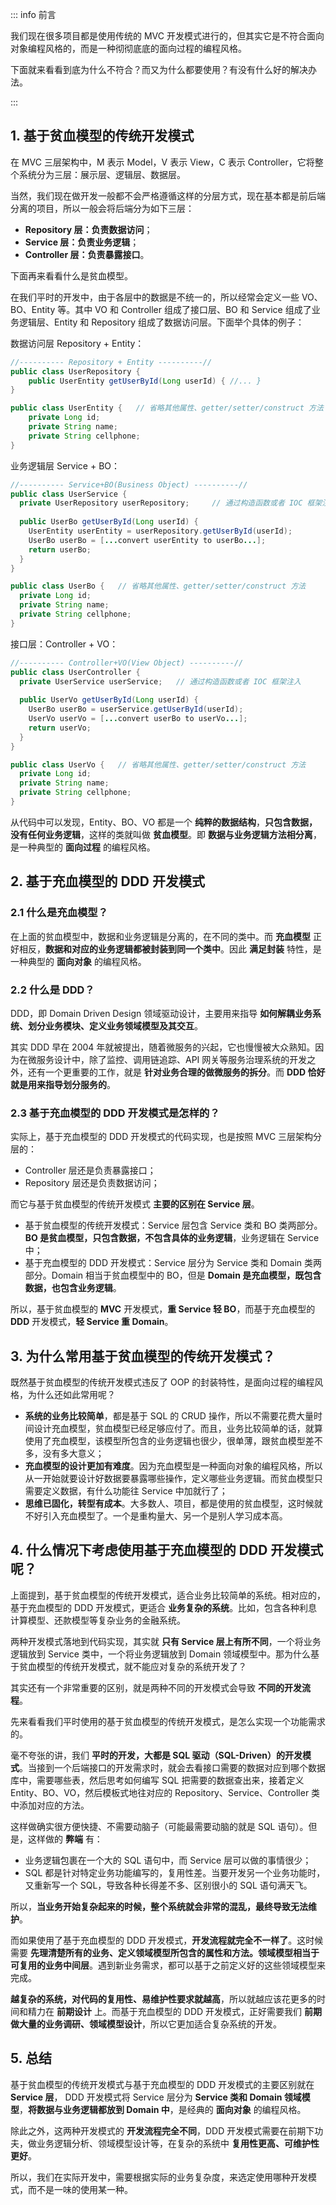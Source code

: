 ::: info 前言

我们现在很多项目都是使用传统的 MVC 开发模式进行的，但其实它是不符合面向对象编程风格的，而是一种彻彻底底的面向过程的编程风格。

下面就来看看到底为什么不符合？而又为什么都要使用？有没有什么好的解决办法。

:::

## 1. 基于贫血模型的传统开发模式

在 MVC 三层架构中，M 表示 Model，V 表示 View，C 表示 Controller，它将整个系统分为三层：展示层、逻辑层、数据层。

当然，我们现在做开发一般都不会严格遵循这样的分层方式，现在基本都是前后端分离的项目，所以一般会将后端分为如下三层：

- **Repository 层：负责数据访问**；
- **Service 层：负责业务逻辑**；
- **Controller 层：负责暴露接口**。

下面再来看看什么是贫血模型。

在我们平时的开发中，由于各层中的数据是不统一的，所以经常会定义一些 VO、BO、Entity 等。其中 VO 和 Controller 组成了接口层、BO 和 Service 组成了业务逻辑层、Entity 和 Repository 组成了数据访问层。下面举个具体的例子：

数据访问层 Repository + Entity：

```java
//---------- Repository + Entity ----------//
public class UserRepository {
    public UserEntity getUserById(Long userId) { //... }
}

public class UserEntity {	// 省略其他属性、getter/setter/construct 方法
    private Long id;
    private String name;
    private String cellphone;
}
```

业务逻辑层 Service + BO：

```java
//---------- Service+BO(Business Object) ----------//
public class UserService {
  private UserRepository userRepository;	 // 通过构造函数或者 IOC 框架注入
  
  public UserBo getUserById(Long userId) {
    UserEntity userEntity = userRepository.getUserById(userId);
    UserBo userBo = [...convert userEntity to userBo...];
    return userBo;
  }
}

public class UserBo {	// 省略其他属性、getter/setter/construct 方法
  private Long id;
  private String name;
  private String cellphone;
}
```

接口层：Controller + VO：

```java
//---------- Controller+VO(View Object) ----------//
public class UserController {
  private UserService userService;	 // 通过构造函数或者 IOC 框架注入
  
  public UserVo getUserById(Long userId) {
    UserBo userBo = userService.getUserById(userId);
    UserVo userVo = [...convert userBo to userVo...];
    return userVo;
  }
}

public class UserVo {	// 省略其他属性、getter/setter/construct 方法
  private Long id;
  private String name;
  private String cellphone;
}
```

从代码中可以发现，Entity、BO、VO 都是一个 **纯粹的数据结构**，**只包含数据，没有任何业务逻辑**，这样的类就叫做 **贫血模型**。即 **数据与业务逻辑方法相分离**，是一种典型的 **面向过程** 的编程风格。

## 2. 基于充血模型的 DDD 开发模式

### 2.1 什么是充血模型？

在上面的贫血模型中，数据和业务逻辑是分离的，在不同的类中。而 **充血模型** 正好相反，**数据和对应的业务逻辑都被封装到同一个类中**。因此 **满足封装** 特性，是一种典型的 **面向对象** 的编程风格。

### 2.2 什么是 DDD？

DDD，即 Domain Driven Design 领域驱动设计，主要用来指导 **如何解耦业务系统、划分业务模块、定义业务领域模型及其交互**。

其实 DDD 早在 2004 年就被提出，随着微服务的兴起，它也慢慢被大众熟知。因为在微服务设计中，除了监控、调用链追踪、API 网关等服务治理系统的开发之外，还有一个更重要的工作，就是 **针对业务合理的做微服务的拆分**。而 **DDD 恰好就是用来指导划分服务的**。

### 2.3 基于充血模型的 DDD 开发模式是怎样的？

实际上，基于充血模型的 DDD 开发模式的代码实现，也是按照 MVC 三层架构分层的：

- Controller 层还是负责暴露接口；
- Repository 层还是负责数据访问；

而它与基于贫血模型的传统开发模式 **主要的区别在 Service 层**。

- 基于贫血模型的传统开发模式：Service 层包含 Service 类和 BO 类两部分。**BO 是贫血模型，只包含数据，不包含具体的业务逻辑**，业务逻辑在 Service 中；
- 基于充血模型的 DDD 开发模式：Service 层分为 Service 类和 Domain 类两部分。Domain 相当于贫血模型中的 BO，但是 **Domain 是充血模型，既包含数据，也包含业务逻辑**。

所以，基于贫血模型的 **MVC** 开发模式，**重 Service 轻 BO**，而基于充血模型的 **DDD** 开发模式，**轻 Service 重 Domain**。

## 3. 为什么常用基于贫血模型的传统开发模式？

既然基于贫血模型的传统开发模式违反了 OOP 的封装特性，是面向过程的编程风格，为什么还如此常用呢？

- **系统的业务比较简单**，都是基于 SQL 的 CRUD 操作，所以不需要花费大量时间设计充血模型，贫血模型已经足够应付了。而且，业务比较简单的话，就算使用了充血模型，该模型所包含的业务逻辑也很少，很单薄，跟贫血模型差不多，没有多大意义；
- **充血模型的设计更加有难度**。因为充血模型是一种面向对象的编程风格，所以从一开始就要设计好数据要暴露哪些操作，定义哪些业务逻辑。而贫血模型只需要定义数据，有什么功能往 Service 中加就行了；
- **思维已固化，转型有成本**。大多数人、项目，都是使用的贫血模型，这时候就不好引入充血模型了。一个是重构量大、另一个是别人学习成本高。

## 4. 什么情况下考虑使用基于充血模型的 DDD 开发模式呢？

上面提到，基于贫血模型的传统开发模式，适合业务比较简单的系统。相对应的，基于充血模型的 DDD 开发模式，更适合 **业务复杂的系统**。比如，包含各种利息计算模型、还款模型等复杂业务的金融系统。

两种开发模式落地到代码实现，其实就 **只有 Service 层上有所不同**，一个将业务逻辑放到 Service 类中，一个将业务逻辑放到 Domain 领域模型中。那为什么基于贫血模型的传统开发模式，就不能应对复杂的系统开发了？

其实还有一个非常重要的区别，就是两种不同的开发模式会导致 **不同的开发流程**。

先来看看我们平时使用的基于贫血模型的传统开发模式，是怎么实现一个功能需求的。

毫不夸张的讲，我们 **平时的开发，大都是 SQL 驱动（SQL-Driven）的开发模式**。当接到一个后端接口的开发需求时，就会去看接口需要的数据对应到哪个数据库中，需要哪些表，然后思考如何编写 SQL 把需要的数据查出来，接着定义 Entity、BO、VO，然后模板式地往对应的 Repository、Service、Controller 类中添加对应的方法。

这样做确实很方便快捷、不需要动脑子（可能最需要动脑的就是 SQL 语句）。但是，这样做的 **弊端** 有：

- 业务逻辑包裹在一个大的 SQL 语句中，而 Service 层可以做的事情很少；
- SQL 都是针对特定业务功能编写的，复用性差。当要开发另一个业务功能时，又重新写一个 SQL，导致各种长得差不多、区别很小的 SQL 语句满天飞。

所以，**当业务开始复杂起来的时候，整个系统就会非常的混乱，最终导致无法维护**。

而如果使用了基于充血模型的 DDD 开发模式，**开发流程就完全不一样了**。这时候需要 **先理清楚所有的业务、定义领域模型所包含的属性和方法。领域模型相当于可复用的业务中间层**。遇到新业务需求，都可以基于之前定义好的这些领域模型来完成。

**越复杂的系统，对代码的复用性、易维护性要求就越高**，所以就越应该花更多的时间和精力在 **前期设计** 上。而基于充血模型的 DDD 开发模式，正好需要我们 **前期做大量的业务调研、领域模型设计**，所以它更加适合复杂系统的开发。

## 5. 总结

基于贫血模型的传统开发模式与基于充血模型的 DDD 开发模式的主要区别就在 **Service 层**， DDD 开发模式将 Service 层分为 **Service 类和 Domain 领域模型**，**将数据与业务逻辑都放到 Domain 中**，是经典的 **面向对象** 的编程风格。

除此之外，这两种开发模式的 **开发流程完全不同**，DDD 开发模式需要在前期下功夫，做业务逻辑分析、领域模型设计等，在复杂的系统中 **复用性更高、可维护性更好**。

所以，我们在实际开发中，需要根据实际的业务复杂度，来选定使用哪种开发模式，而不是一味的使用某一种。

